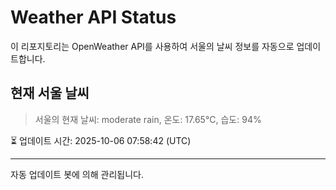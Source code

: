 
# Weather API Status

이 리포지토리는 OpenWeather API를 사용하여 서울의 날씨 정보를 자동으로 업데이트합니다.

## 현재 서울 날씨
> 서울의 현재 날씨: moderate rain, 온도: 17.65°C, 습도: 94%

⏳ 업데이트 시간: 2025-10-06 07:58:42 (UTC)

---
자동 업데이트 봇에 의해 관리됩니다.
